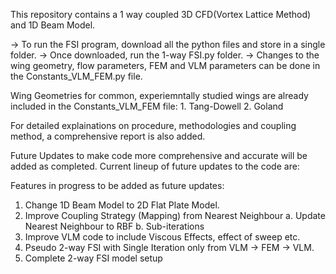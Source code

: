 This repository contains a 1 way coupled 3D CFD(Vortex Lattice Method) and 1D Beam Model. 

-> To run the FSI program, download all the python files and store in a single folder. 
-> Once downloaded, run the 1-way FSI.py folder. 
-> Changes to the wing geometry, flow parameters, FEM and VLM parameters can be done in the Constants_VLM_FEM.py file. 

Wing Geometries for common, experiemntally studied wings are already included in the Constants_VLM_FEM file:
      1. Tang-Dowell
      2. Goland

For detailed explainations on procedure, methodologies and coupling method, a comprehensive report is also added. 

Future Updates to make code more comprehensive and accurate will be added as completed. 
Current lineup of future updates to the code are:

Features in progress to be added as future updates: 

1. Change 1D Beam Model to 2D Flat Plate Model.
2. Improve Coupling Strategy (Mapping) from Nearest Neighbour
      a. Update Nearest Neighbour to RBF
      b. Sub-iterations
3. Improve VLM code to include Viscous Effects, effect of sweep etc. 
4. Pseudo 2-way FSI with Single Iteration only from VLM -> FEM -> VLM.
5. Complete 2-way FSI model setup 

   
